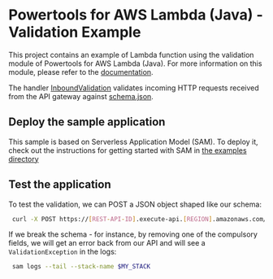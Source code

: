 #  Powertools for AWS Lambda (Java) - Validation Example

This project contains an example of Lambda function using the validation module of Powertools for AWS Lambda (Java). 
For more information on this module, please refer to the [documentation](https://docs.powertools.aws.dev/lambda-java/utilities/validation/).

The handler [InboundValidation](src/main/java/org/demo/validation/InboundValidation.java) validates incoming HTTP requests
received from the API gateway against [schema.json](src/main/resources/schema.json).

## Deploy the sample application

This sample is based on Serverless Application Model (SAM). To deploy it, check out the instructions for getting
started with SAM in [the examples directory](../README.md)

## Test the application

To test the validation, we can POST a JSON object shaped like our schema: 
```bash
 curl -X POST https://[REST-API-ID].execute-api.[REGION].amazonaws.com/Prod/hello/ -H "Content-Type: application/json" -d '{"address": "https://checkip.amazonaws.com"}'
```

If we break the schema - for instance, by removing one of the compulsory fields, 
we will get an error back from our API and will see a `ValidationException` in the logs:

```bash
 sam logs --tail --stack-name $MY_STACK
```
